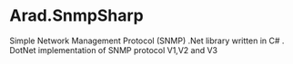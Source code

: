 # Arad.SnmpSharp
Simple Network Management Protocol (SNMP) .Net library written in C# . DotNet implementation of SNMP protocol V1,V2 and V3
